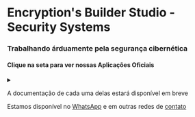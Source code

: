 # Encryption's Builder Studio - Security Systems
### Trabalhando árduamente pela segurança cibernética

#### Clique na seta para ver nossas Aplicações Oficiais

<details><summary></summary>

> EBS-Systems: Ponto de Gestão de Tráfego [Link ➚](https://ebs-systems.epizy.com/)<br><br>
> EBS-WEB: Rede de Acesso a Serviços Integrados [Link ➚](https://api-ebs-web.epizy.com/)<br><br>
> EBS-IDC: Comunidade de Desenvolvimento Integrado (Em construção)<br><br>
> EBS-GUI: Interface Gráfica de Usuários (Quase pronto)<br><br>
> EBS-CLI: Interface de Linha de Comando (Quase pronto)<br><br>
> EBS-ISE: Ambiente de Script Integrado (Em construção)<br><br>
> EBS-CSP: Provedor de Serviços de Encriptação (Em construção)<br><br>
> EBS-KMS: Serviço de Gerenciamento de Chaves (Quase pronto)<br><br>
> EBS-HMS: Mensagem Oculta Segura (Em construção)<br>

</details>

A documentação de cada uma delas estará disponível em breve

Estamos disponível no [WhatsApp](https://wa.me/557588583604) e em outras redes de [contato](https://thiagosousa81.wordpress.com/#contato)
